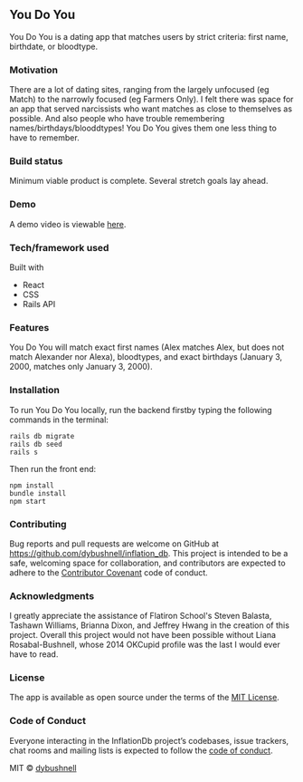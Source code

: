 ## You Do You

You Do You is a dating app that matches users by strict criteria: first name, birthdate, or bloodtype.

### Motivation

There are a lot of dating sites, ranging from the largely unfocused (eg Match) to the narrowly focused (eg Farmers Only). I felt there was space for an app that served narcissists who want matches as close to themselves as possible. And also people who have trouble remembering names/birthdays/blooddtypes! You Do You gives them one less thing to have to remember.

### Build status

Minimum viable product is complete. Several stretch goals lay ahead.

### Demo

A demo video is viewable [here](https://youtu.be/HILN9rc2EOg).

### Tech/framework used

Built with
- React
- CSS
- Rails API

### Features

You Do You will match exact first names (Alex matches Alex, but does not match Alexander nor Alexa), bloodtypes, and exact birthdays (January 3, 2000, matches only January 3, 2000).

### Installation

To run You Do You locally, run the backend firstby typing the following commands in the terminal:
```
rails db migrate
rails db seed
rails s
```

Then run the front end:
```
npm install
bundle install
npm start
```

### Contributing

Bug reports and pull requests are welcome on GitHub at https://github.com/dybushnell/inflation_db. This project is intended to be a safe, welcoming space for collaboration, and contributors are expected to adhere to the [Contributor Covenant](http://contributor-covenant.org) code of conduct.

### Acknowledgments

I greatly appreciate the assistance of Flatiron School's Steven Balasta, Tashawn Williams, Brianna Dixon, and Jeffrey Hwang in the creation of this project. Overall this project would not have been possible without Liana Rosabal-Bushnell, whose 2014 OKCupid profile was the last I would ever have to read.

### License

The app is available as open source under the terms of the [MIT License](https://opensource.org/licenses/MIT).

### Code of Conduct

Everyone interacting in the InflationDb project’s codebases, issue trackers, chat rooms and mailing lists is expected to follow the [code of conduct](https://github.com/dybushnell/inflation_db/blob/master/CODE_OF_CONDUCT.md).

MIT © [dybushnell]()

